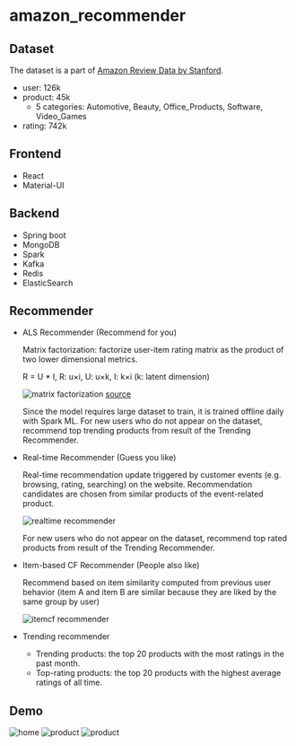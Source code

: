 # amazon_recommender

## Dataset
The dataset is a part of [Amazon Review Data by Stanford](http://snap.stanford.edu/data/amazon/).
* user: 126k
* product: 45k
   * 5 categories: Automotive, Beauty, Office_Products, Software, Video_Games
* rating: 742k

## Frontend
* React
* Material-UI

## Backend
* Spring boot
* MongoDB
* Spark
* Kafka
* Redis
* ElasticSearch

## Recommender
* ALS Recommender (Recommend for you)

    Matrix factorization: factorize user-item rating matrix as the product of two lower dimensional metrics.
    
    R = U * I, R: u×i, U: u×k, I: k×i (k: latent dimension)
    
    ![matrix factorization](https://github.com/joeyhaohao/amazon_recommender/blob/master/snapshots/matrix_factorization.png)
    [source](https://towardsdatascience.com/prototyping-a-recommender-system-step-by-step-part-2-alternating-least-square-als-matrix-4a76c58714a1)
    
    Since the model requires large dataset to train, it is trained offline daily with Spark ML. For new users who do not appear on the dataset, recommend top trending products from result of the Trending Recommender.
    
* Real-time Recommender (Guess you like)

    Real-time recommendation update triggered by customer events (e.g. browsing, rating, searching) on the website. Recommendation candidates are chosen from similar products of the event-related product.
    
    ![realtime recommender](https://github.com/joeyhaohao/amazon_recommender/blob/master/snapshots/realtime_recommender.png)
    
    For new users who do not appear on the dataset, recommend top rated products from result of the Trending Recommender.
    
* Item-based CF Recommender (People also like)
    
    Recommend based on item similarity computed from previous user behavior (item A and item B are similar because they are liked by the same group by user)
    
    ![itemcf recommender](https://github.com/joeyhaohao/amazon_recommender/blob/master/snapshots/itemcf_recommender.png)

* Trending recommender
    * Trending products: the top 20 products with the most ratings in the past month.
    * Top-rating products: the top 20 products with the highest average ratings of all time.
    
## Demo
![home](https://github.com/joeyhaohao/amazon_recommender/blob/master/snapshots/home_view.png)
![product](https://github.com/joeyhaohao/amazon_recommender/blob/master/snapshots/product_view.png)
![product](https://github.com/joeyhaohao/amazon_recommender/blob/master/snapshots/search_view.png)
